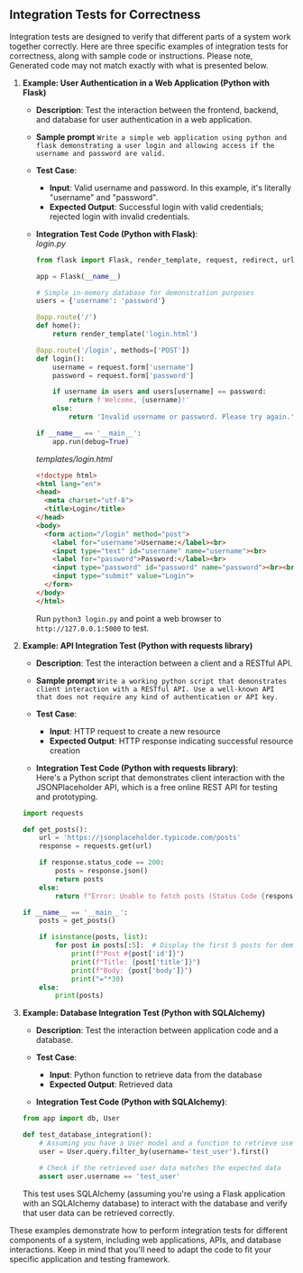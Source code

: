 ## Integration Tests for Correctness
Integration tests are designed to verify that different parts of a system work together correctly. Here are three specific examples of integration tests for correctness, along with sample code or instructions. Please note, Generated code may not match exactly with what is presented below.

1. **Example: User Authentication in a Web Application (Python with Flask)**

   - **Description**: Test the interaction between the frontend, backend, and database for user authentication in a web application.
   - **Sample prompt**
     ```Write a simple web application using python and flask demonstrating a user login and allowing access if the username and password are valid.```
   - **Test Case**:
     - **Input**: Valid username and password. In this example, it's literally "username" and "password".
     - **Expected Output**: Successful login with valid credentials; rejected login with invalid credentials.

   - **Integration Test Code (Python with Flask)**:  
      _login.py_
      ```python
      from flask import Flask, render_template, request, redirect, url_for
      
      app = Flask(__name__)
      
      # Simple in-memory database for demonstration purposes
      users = {'username': 'password'}
      
      @app.route('/')
      def home():
          return render_template('login.html')
      
      @app.route('/login', methods=['POST'])
      def login():
          username = request.form['username']
          password = request.form['password']
      
          if username in users and users[username] == password:
              return f'Welcome, {username}!'
          else:
              return 'Invalid username or password. Please try again.'
      
      if __name__ == '__main__':
          app.run(debug=True)
      ```
      _templates/login.html_
      ```html
      <!doctype html>
      <html lang="en">
      <head>
        <meta charset="utf-8">
        <title>Login</title>
      </head>
      <body>
        <form action="/login" method="post">
          <label for="username">Username:</label><br>
          <input type="text" id="username" name="username"><br>
          <label for="password">Password:</label><br>
          <input type="password" id="password" name="password"><br><br>
          <input type="submit" value="Login">
        </form>
      </body>
      </html>
      ```
      Run ```python3 login.py``` and point a web browser to ```http://127.0.0.1:5000``` to test.
2. **Example: API Integration Test (Python with requests library)**

   - **Description**: Test the interaction between a client and a RESTful API.
   - **Sample prompt**
     ```Write a working python script that demonstrates client interaction with a RESTful API. Use a well-known API that does not require any kind of authentication or API key.```
   - **Test Case**:
     - **Input**: HTTP request to create a new resource
     - **Expected Output**: HTTP response indicating successful resource creation

   - **Integration Test Code (Python with requests library)**:  
   Here's a Python script that demonstrates client interaction with the JSONPlaceholder API, which is a free online REST API for testing and prototyping.
   ```python
   import requests
   
   def get_posts():
       url = 'https://jsonplaceholder.typicode.com/posts'
       response = requests.get(url)
   
       if response.status_code == 200:
           posts = response.json()
           return posts
       else:
           return f"Error: Unable to fetch posts (Status Code {response.status_code})"
   
   if __name__ == '__main__':
       posts = get_posts()
   
       if isinstance(posts, list):
           for post in posts[:5]:  # Display the first 5 posts for demonstration
               print(f"Post #{post['id']}")
               print(f"Title: {post['title']}")
               print(f"Body: {post['body']}")
               print("="*30)
       else:
           print(posts)
   ```
3. **Example: Database Integration Test (Python with SQLAlchemy)**

   - **Description**: Test the interaction between application code and a database.

   - **Test Case**:
     - **Input**: Python function to retrieve data from the database
     - **Expected Output**: Retrieved data

   - **Integration Test Code (Python with SQLAlchemy)**:

   ```python
   from app import db, User

   def test_database_integration():
       # Assuming you have a User model and a function to retrieve user data from the database
       user = User.query.filter_by(username='test_user').first()

       # Check if the retrieved user data matches the expected data
       assert user.username == 'test_user'
   ```

   This test uses SQLAlchemy (assuming you're using a Flask application with an SQLAlchemy database) to interact with the database and verify that user data can be retrieved correctly.

These examples demonstrate how to perform integration tests for different components of a system, including web applications, APIs, and database interactions. Keep in mind that you'll need to adapt the code to fit your specific application and testing framework.
